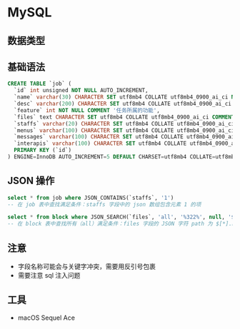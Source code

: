 # MySQL

## 数据类型

## 基础语法

```sql title=建表
CREATE TABLE `job` (
  `id` int unsigned NOT NULL AUTO_INCREMENT,
  `name` varchar(30) CHARACTER SET utf8mb4 COLLATE utf8mb4_0900_ai_ci NOT NULL COMMENT '任务名称',
  `desc` varchar(200) CHARACTER SET utf8mb4 COLLATE utf8mb4_0900_ai_ci DEFAULT NULL COMMENT '任务描述',
  `feature` int NOT NULL COMMENT '任务所属的功能',
  `files` text CHARACTER SET utf8mb4 COLLATE utf8mb4_0900_ai_ci COMMENT '任务相关文件',
  `staffs` varchar(20) CHARACTER SET utf8mb4 COLLATE utf8mb4_0900_ai_ci DEFAULT NULL COMMENT '参与人员',
  `menus` varchar(100) CHARACTER SET utf8mb4 COLLATE utf8mb4_0900_ai_ci DEFAULT NULL COMMENT '相关菜单',
  `messages` varchar(100) CHARACTER SET utf8mb4 COLLATE utf8mb4_0900_ai_ci DEFAULT NULL COMMENT '相关报文',
  `interapis` varchar(100) CHARACTER SET utf8mb4 COLLATE utf8mb4_0900_ai_ci DEFAULT NULL COMMENT '相关内部 API',
  PRIMARY KEY (`id`)
) ENGINE=InnoDB AUTO_INCREMENT=5 DEFAULT CHARSET=utf8mb4 COLLATE=utf8mb4_0900_ai_ci COMMENT='任务表';
```

## JSON 操作

```sql title=通过 JSON_CONTAINS 查找 JSON 数组字段匹配
select * from job where JSON_CONTAINS(`staffs`, '1')
-- 在 job 表中查找满足条件：staffs 字段中的 json 数组包含元素 1 的项
```

```sql title=通过 JSON_SEARCH 查找 JSON 字段匹配
select * from block where JSON_SEARCH(`files`, 'all', '%322%', null, '$[*].name')
-- 在 block 表中查找所有（all）满足条件：files 字段的 JSON 字符 path 为 $[*].name 的值匹配 %322% 的数据
```

## 注意

-   字段名称可能会与关键字冲突，需要用反引号包裹
-   需要注意 sql 注入问题

## 工具

-   macOS Sequel Ace
